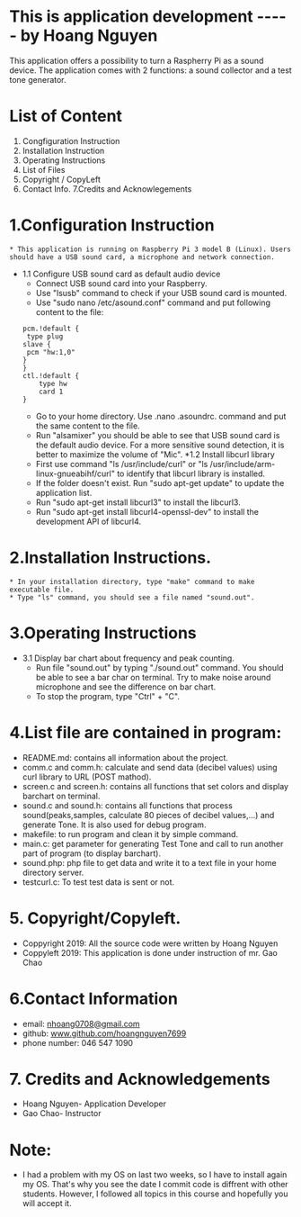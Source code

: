 # This is application development  ----- by Hoang Nguyen

This application offers a possibility to turn a Raspherry Pi as a sound
device. The application comes with 2 functions: a sound collector and a test tone generator.




# List of Content
   1. Congfiguration Instruction
   2. Installation Instruction
   3. Operating Instructions
   4. List of Files
   5. Copyright / CopyLeft
   6. Contact Info.
   7.Credits and Acknowlegements


# 1.Configuration Instruction
	* This application is running on Raspberry Pi 3 model B (Linux). Users should have a USB sound card, a microphone and network connection.
  * 1.1 Configure USB sound card as default audio device
	* Connect USB sound card into your Raspberry.
	* Use "lsusb" command to check if your USB sound card is mounted.
	* Use "sudo nano /etc/asound.conf" command and put following content to the file:
	```
	pcm.!default {
 	 type plug
  	slave {
   	 pcm "hw:1,0"
  	}
	}
	ctl.!default {
    	type hw
    	card 1
	}
	```
	* Go to your home directory. Use .nano .asoundrc. command and put the same content to the file.
	* Run "alsamixer" you should be able to see that USB sound card is the default audio device. For a more sensitive sound detection, it is better to maximize the volume of "Mic".
  *1.2 Install libcurl library
	* First use command "ls /usr/include/curl" or "ls /usr/include/arm-linux-gnueabihf/curl" to identify that libcurl library is installed.
	* If the folder doesn't exist. Run "sudo apt-get update" to update the application list.
	* Run "sudo apt-get install libcurl3" to install the libcurl3.
	* Run "sudo apt-get install libcurl4-openssl-dev" to install the development API of libcurl4.
# 2.Installation Instructions.
  	* In your installation directory, type "make" command to make executable file.
	* Type "ls" command, you should see a file named "sound.out".
# 3.Operating Instructions
  * 3.1 Display bar chart about frequency and peak counting.
	* Run file "sound.out" by typing "./sound.out" command. You should be able to see a bar char on terminal. Try to make noise around microphone and see the difference on bar chart.
	* To stop the program, type "Ctrl" + "C".  
# 4.List file are contained in program:
  * README.md: contains all information about the project.
  * comm.c and comm.h: calculate and send data (decibel values) using curl library to URL (POST mathod).
  * screen.c and screen.h: contains all functions that set colors and display barchart on terminal.
  * sound.c and sound.h: contains all functions that process sound(peaks,samples, calculate 80 pieces of decibel values,...) and generate Tone. It is also used for debug program. 
  * makefile: to run program and clean it by simple command.
  * main.c: get parameter for generating Test Tone and call to run another part of program (to display barchart).
  * sound.php: php file to get data and write it to a text file in your home directory server.
  * testcurl.c: To test test data is sent or not.
# 5. Copyright/Copyleft.
  * Coppyright 2019: All the source code were written by Hoang Nguyen
  * Coppyleft 2019: This application is done under instruction of mr. Gao Chao
# 6.Contact Information
  * email: nhoang0708@gmail.com
  * github: www.github.com/hoangnguyen7699 
  * phone number: 046 547 1090
# 7. Credits and Acknowledgements
  * Hoang Nguyen- Application Developer
  * Gao Chao- Instructor
# Note:
 * I had a problem with my OS on last two weeks, so I have to install again my OS. That's why you see the date I commit code is diffrent with other students. However, I followed all topics in this course and hopefully you will accept it.
	
  


	
